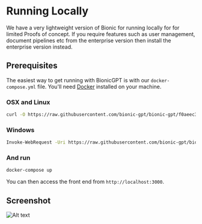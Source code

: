 # Running Locally

We have a very lightweight version of Bionic for running locally for for limited Proofs of concept. If you require features such as user management, document pipelines etc from the enterprise version then install the enterprise version instead.

## Prerequisites

The easiest way to get running with BionicGPT is with our `docker-compose.yml` file. You'll need [Docker](https://docs.docker.com/engine/install/) installed on your machine.

### OSX and Linux

```sh
curl -O https://raw.githubusercontent.com/bionic-gpt/bionic-gpt/f0aeec37e2a34652875eb6ef68f69aeb5b987cf0/infra-as-code/docker-compose.yml
```

### Windows

```sh
Invoke-WebRequest -Uri https://raw.githubusercontent.com/bionic-gpt/bionic-gpt/f0aeec37e2a34652875eb6ef68f69aeb5b987cf0/infra-as-code/docker-compose.yml -OutFile docker-compose.yml
```

### And run

```sh
docker-compose up
```

You can then access the front end from `http://localhost:3000`.

## Screenshot

![Alt text](/landing-page/bionic-console.png "Start Screen")